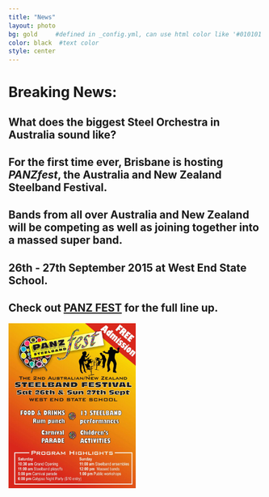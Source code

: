 ```yaml
---
title: "News"
layout: photo
bg: gold     #defined in _config.yml, can use html color like '#010101'
color: black  #text color
style: center
---
```

# Breaking News:

## What does the biggest Steel Orchestra in Australia sound like?

## For the first time ever, Brisbane is hosting _PANZfest_, the Australia and New Zealand Steelband Festival.

## Bands from all over Australia and New Zealand will be competing as well as joining together into a massed super band.

## 26th - 27th September 2015 at West End State School.

## Check out [PANZ FEST](https://www.facebook.com/panzfest2015?ref=settings) for the full line up.

<img src="/img/panzfestFlyerWeb.jpg" height=50% width=50%></img>

